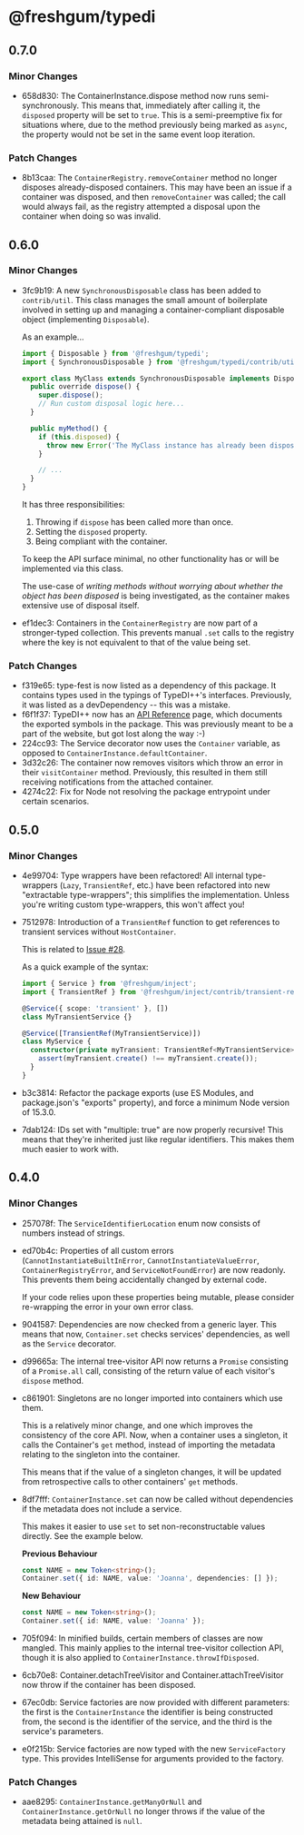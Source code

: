# @freshgum/typedi

## 0.7.0

### Minor Changes

- 658d830: The ContainerInstance.dispose method now runs semi-synchronously. This means that, immediately after calling it, the `disposed` property will be set to `true`. This is a semi-preemptive fix for situations where, due to the method previously being marked as `async`, the property would not be set in the same event loop iteration.

### Patch Changes

- 8b13caa: The `ContainerRegistry.removeContainer` method no longer disposes already-disposed containers. This may have been an issue if a container was disposed, and then `removeContainer` was called; the call would always fail, as the registry attempted a disposal upon the container when doing so was invalid.

## 0.6.0

### Minor Changes

- 3fc9b19: A new `SynchronousDisposable` class has been added to `contrib/util`. This class manages the small amount of boilerplate involved in setting up and managing a container-compliant disposable object (implementing `Disposable`).

  As an example...

  ```ts
  import { Disposable } from '@freshgum/typedi';
  import { SynchronousDisposable } from '@freshgum/typedi/contrib/util/synchronous-disposable';

  export class MyClass extends SynchronousDisposable implements Disposable {
    public override dispose() {
      super.dispose();
      // Run custom disposal logic here...
    }

    public myMethod() {
      if (this.disposed) {
        throw new Error('The MyClass instance has already been disposed.');
      }

      // ...
    }
  }
  ```

  It has three responsibilities:

  1. Throwing if `dispose` has been called more than once.
  2. Setting the `disposed` property.
  3. Being compliant with the container.

  To keep the API surface minimal, no other functionality has or will be implemented via this class.

  The use-case of _writing methods without worrying about whether the object has been disposed_ is being investigated,
  as the container makes extensive use of disposal itself.

- ef1dec3: Containers in the `ContainerRegistry` are now part of a stronger-typed collection. This prevents manual `.set` calls to the registry where the key is not equivalent to that of the value being set.

### Patch Changes

- f319e65: type-fest is now listed as a dependency of this package. It contains types used in the typings of TypeDI++'s interfaces. Previously, it was listed as a devDependency -- this was a mistake.
- f6f1f37: TypeDI++ now has an [API Reference](https://typedi.js.org/api-reference/) page, which documents the exported symbols in the package. This was previously meant to be a part of the website, but got lost along the way :-)
- 224cc93: The Service decorator now uses the `Container` variable, as opposed to `ContainerInstance.defaultContainer`.
- 3d32c26: The container now removes visitors which throw an error in their `visitContainer` method.
  Previously, this resulted in them still receiving notifications from the attached container.
- 4274c22: Fix for Node not resolving the package entrypoint under certain scenarios.

## 0.5.0

### Minor Changes

- 4e99704: Type wrappers have been refactored! All internal type-wrappers (`Lazy`, `TransientRef`, etc.) have been refactored into new "extractable type-wrappers"; this simplifies the implementation. Unless you're writing custom type-wrappers, this won't affect you!
- 7512978: Introduction of a `TransientRef` function to get references to transient services without `HostContainer`.

  This is related to [Issue #28](https://github.com/freshgum-bubbles/typedi/issues/28).

  As a quick example of the syntax:

  ```ts
  import { Service } from '@freshgum/inject';
  import { TransientRef } from '@freshgum/inject/contrib/transient-ref';

  @Service({ scope: 'transient' }, [])
  class MyTransientService {}

  @Service([TransientRef(MyTransientService)])
  class MyService {
    constructor(private myTransient: TransientRef<MyTransientService>) {
      assert(myTransient.create() !== myTransient.create());
    }
  }
  ```

- b3c3814: Refactor the package exports (use ES Modules, and package.json's "exports" property), and force a minimum Node version of 15.3.0.
- 7dab124: IDs set with "multiple: true" are now properly recursive! This means that they're inherited just like regular identifiers. This makes them much easier to work with.

## 0.4.0

### Minor Changes

- 257078f: The `ServiceIdentifierLocation` enum now consists of numbers instead of strings.
- ed70b4c: Properties of all custom errors (`CannotInstantiateBuiltInError`, `CannotInstantiateValueError`, `ContainerRegistryError`, and `ServiceNotFoundError`) are now readonly. This prevents them being accidentally changed by external code.

  If your code relies upon these properties being mutable, please consider re-wrapping the error in your own error class.

- 9041587: Dependencies are now checked from a generic layer. This means that now, `Container.set` checks services' dependencies, as well as the `Service` decorator.
- d99665a: The internal tree-visitor API now returns a `Promise` consisting of a `Promise.all` call, consisting of the return value of each visitor's `dispose` method.
- c861901: Singletons are no longer imported into containers which use them.

  This is a relatively minor change, and one which improves the consistency of the core API. Now, when a container uses a singleton, it calls the Container's `get` method, instead of importing the metadata relating to the singleton into the container.

  This means that if the value of a singleton changes, it will be updated from retrospective calls to other containers' `get` methods.

- 8df7fff: `ContainerInstance.set` can now be called without dependencies if the metadata does not include a service.

  This makes it easier to use `set` to set non-reconstructable values directly. See the example below.

  **Previous Behaviour**

  ```ts
  const NAME = new Token<string>();
  Container.set({ id: NAME, value: 'Joanna', dependencies: [] });
  ```

  **New Behaviour**

  ```ts
  const NAME = new Token<string>();
  Container.set({ id: NAME, value: 'Joanna' });
  ```

- 705f094: In minified builds, certain members of classes are now mangled. This mainly applies to the internal tree-visitor collection API, though it is also applied to `ContainerInstance.throwIfDisposed`.
- 6cb70e8: Container.detachTreeVisitor and Container.attachTreeVisitor now throw if the container has been disposed.
- 67ec0db: Service factories are now provided with different parameters: the first is the `ContainerInstance` the identifier is being constructed from, the second is the identifier of the service, and the third is the service's parameters.
- e0f215b: Service factories are now typed with the new `ServiceFactory` type. This provides IntelliSense for arguments provided to the factory.

### Patch Changes

- aae8295: `ContainerInstance.getManyOrNull` and `ContainerInstance.getOrNull` no longer throws if the value of the metadata being attained is `null`.
